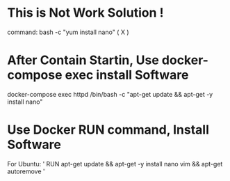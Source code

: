 # This is Not Work Solution !
command: bash -c "yum install nano"   ( X )

# After Contain Startin, Use docker-compose exec install Software 
docker-compose exec httpd /bin/bash -c "apt-get update && apt-get -y install nano"

# Use Docker RUN command, Install Software

For Ubuntu:
'
RUN apt-get update && apt-get -y install nano vim && apt-get autoremove
'
